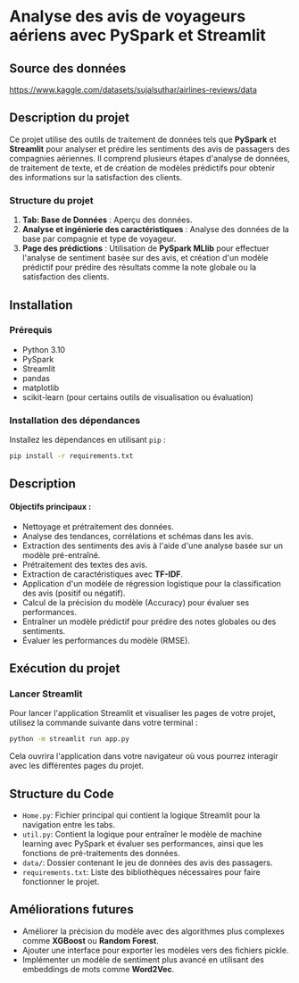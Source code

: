 # **Analyse des avis de voyageurs aériens avec PySpark et Streamlit**
## **Source des données**
https://www.kaggle.com/datasets/sujalsuthar/airlines-reviews/data


## **Description du projet**
Ce projet utilise des outils de traitement de données tels que **PySpark** et **Streamlit** pour analyser et prédire les sentiments des avis de passagers des compagnies aériennes.
Il comprend plusieurs étapes d'analyse de données, de traitement de texte, et de création de modèles prédictifs pour obtenir des informations sur la satisfaction des clients.

### **Structure du projet**
1. **Tab: Base de Données** : Aperçu des données.
2. **Analyse et ingénierie des caractéristiques** : Analyse des données de la base par compagnie et type de voyageur.
3. **Page des prédictions** : Utilisation de **PySpark MLlib** pour effectuer l'analyse de sentiment basée sur des avis,
et création d'un modèle prédictif pour prédire des résultats comme la note globale ou la satisfaction des clients.

## **Installation**

### Prérequis
- Python 3.10
- PySpark
- Streamlit
- pandas
- matplotlib
- scikit-learn (pour certains outils de visualisation ou évaluation)

### Installation des dépendances

Installez les dépendances en utilisant `pip` :

```bash
pip install -r requirements.txt
```

## **Description**

#### **Objectifs principaux :**
- Nettoyage et prétraitement des données.
- Analyse des tendances, corrélations et schémas dans les avis.
- Extraction des sentiments des avis à l'aide d'une analyse basée sur un modèle pré-entraîné.
- Prétraitement des textes des avis.
- Extraction de caractéristiques avec **TF-IDF**.
- Application d'un modèle de régression logistique pour la classification des avis (positif ou négatif).
- Calcul de la précision du modèle (Accuracy) pour évaluer ses performances.
- Entraîner un modèle prédictif pour prédire des notes globales ou des sentiments.
- Évaluer les performances du modèle (RMSE).

## **Exécution du projet**

### Lancer Streamlit

Pour lancer l'application Streamlit et visualiser les pages de votre projet, utilisez la commande suivante dans votre terminal :

```bash
python -m streamlit run app.py
```

Cela ouvrira l'application dans votre navigateur où vous pourrez interagir avec les différentes pages du projet.

## **Structure du Code**

- `Home.py`: Fichier principal qui contient la logique Streamlit pour la navigation entre les tabs.
- `util.py`: Contient la logique pour entraîner le modèle de machine learning avec PySpark et évaluer ses performances, ainsi que les fonctions de pré-traitements des données.
- `data/`: Dossier contenant le jeu de données des avis des passagers.
- `requirements.txt`: Liste des bibliothèques nécessaires pour faire fonctionner le projet.

## **Améliorations futures**

- Améliorer la précision du modèle avec des algorithmes plus complexes comme **XGBoost** ou **Random Forest**.
- Ajouter une interface pour exporter les modèles vers des fichiers pickle.
- Implémenter un modèle de sentiment plus avancé en utilisant des embeddings de mots comme **Word2Vec**.
